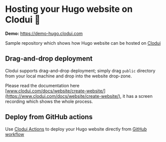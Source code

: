# Hosting your Hugo website on Clodui 🎉

**Demo:** https://demo-hugo.clodui.com

Sample repository which shows how Hugo website can be hosted on [Clodui]

## Drag-and-drop deployment

Clodui supports drag-and-drop deployment; simply drag `public` directory from your local machine and drop into the website drop-zone.

Please read the documentation here [www.clodui.com/docs/website/create-website/](https://www.clodui.com/docs/website/create-website/), it has a screen recording which shows the whole process.

## Deploy from GitHub actions

Use [Clodui Actions](https://github.com/marketplace/actions/clodui-actions) to deploy your Hugo website directly from [GitHub workflow](.github/workflows/ci.yml)

[clodui]: https://www.clodui.com
